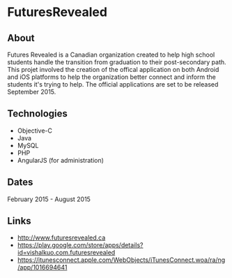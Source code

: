 # FuturesRevealed

## About
Futures Revealed is a Canadian organization created to help high school students handle the transition from graduation to their post-secondary path. This projet involved the creation of the offical application on both Android and iOS platforms to help the organization better connect and inform the students it's trying to help. The official applications are set to be released September 2015. 

## Technologies
* Objective-C
* Java
* MySQL
* PHP
* AngularJS (for administration)

## Dates
February 2015 - August 2015

## Links
* http://www.futuresrevealed.ca 
* https://play.google.com/store/apps/details?id=vishalkuo.com.futuresrevealed
* https://itunesconnect.apple.com/WebObjects/iTunesConnect.woa/ra/ng/app/1016694641
